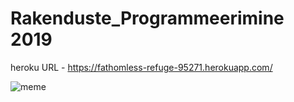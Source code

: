 # Rakenduste_Programmeerimine 2019
heroku URL - https://fathomless-refuge-95271.herokuapp.com/

![meme](https://user-images.githubusercontent.com/43129486/65038589-f3137980-d958-11e9-9960-1bd950f66b6d.jpg)


